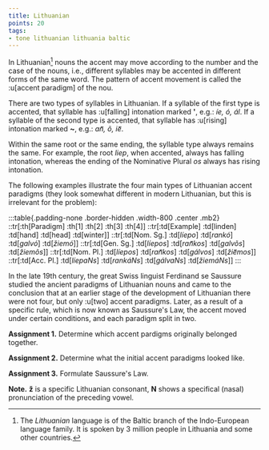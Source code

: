 ```yaml
---
title: Lithuanian
points: 20
tags:
- tone lithuanian lithuania baltic
---
```


In Lithuanian[^1] nouns the accent may move according to the number and the case of the nouns, i.e., different syllables may be accented in different forms of the same word. The pattern of accent movement is called the :u[accent paradigm] of the nou. 

There are two types of syllables in Lithuanian. If a syllable of the first type is accented, that syllable has :u[falling] intonation marked **'**, e.g.: *íe, ó, ál*. If a syllable of the second type is accented, that syllable has :u[rising] intonation marked **~**, e.g.: *an᷈, õ, ie᷈*.

Within the same root or the same ending, the syllable type always remains the same. For example, the root *liep*, when accented, always has falling intonation, whereas the ending of the Nominative Plural *os* always has rising intonation. 

The following examples illustrate the four main types of Lithuanian accent paradigms (they look somewhat different in modern Lithuanian, but this is irrelevant for the problem):

:::table{.padding-none .border-hidden .width-800 .center .mb2}
::tr[:th[Paradigm] :th[1] :th[2] :th[3] :th[4]]
::tr[:td[Example] :td[linden] :td[hand] :td[head] :td[winter]]
::tr[:td[Nom. Sg.] :td[*líepo*] :td[*rankó*] :td[*galvó*] :td[*žiemó*]]
::tr[:td[Gen. Sg.] :td[*líepos*] :td[*ran᷈kos*] :td[*galvõs*] :td[*žiemõs*]]
::tr[:td[Nom. Pl.] :td[*líepos*] :td[*ran᷈kos*] :td[*gálvos*] :td[*žie᷈mos*]]
::tr[:td[Acc. Pl.] :td[*líepaNs*] :td[*rankáNs*] :td[*gálvaNs*] :td[*žiemáNs*]]
:::

In the late 19th century, the great Swiss linguist Ferdinand se Saussure studied the ancient paradigms of Lithuanian nouns and came to the conclusion that at an earlier stage of the development of Lithuanian there were not four, but only :u[two] accent paradigms. Later, as a result of a specific rule, which is now known as Saussure's Law, the accent moved under certain conditions, and each paradigm split in two.

**Assignment 1.** Determine which accent pardigms originally belonged together.

**Assignment 2.** Determine what the initial accent paradigms looked like.

**Assignment 3.** Formulate Saussure's Law.

**Note.** **ž** is a specific Lithuanian consonant, **N** shows a specifical (nasal) pronunciation of the preceding vowel.

[^1]: The *Lithuanian* language is of the Baltic branch of the Indo-European language family. It is spoken by 3 million people in Lithuania and some other countries. 